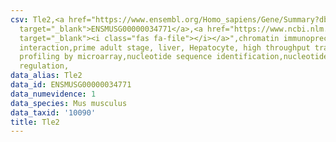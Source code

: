 ```yaml
---
csv: Tle2,<a href="https://www.ensembl.org/Homo_sapiens/Gene/Summary?db=core;g=ENSMUSG00000034771"
  target="_blank">ENSMUSG00000034771</a>,<a href="https://www.ncbi.nlm.nih.gov/pubmed/23834426"
  target="_blank"><i class="fas fa-file"></i></a>",chromatin immunoprecipitation assay,direct
  interaction,prime adult stage, liver, Hepatocyte, high throughput transcription
  profiling by microarray,nucleotide sequence identification,nucleotide sequence identification,transcriptional
  regulation,
data_alias: Tle2
data_id: ENSMUSG00000034771
data_numevidence: 1
data_species: Mus musculus
data_taxid: '10090'
title: Tle2
---
```

